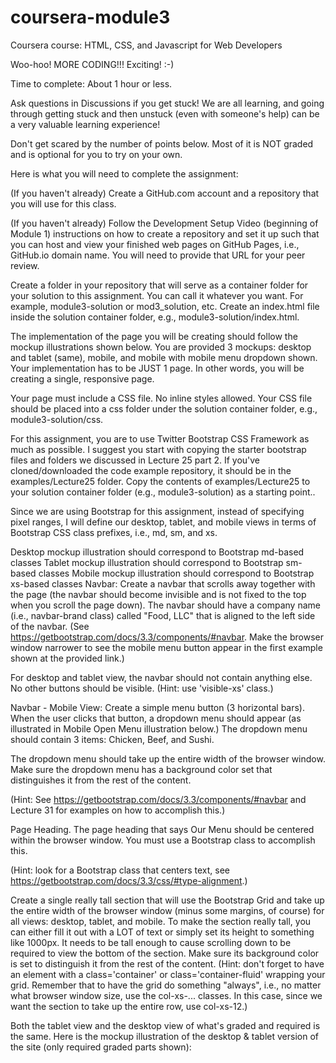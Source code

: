 # coursera-module3
Coursera course: HTML, CSS, and Javascript for Web Developers

Woo-hoo! MORE CODING!!! Exciting! :-)

Time to complete: About 1 hour or less.

Ask questions in Discussions if you get stuck! We are all learning, and going through getting stuck and then unstuck (even with someone's help) can be a very valuable learning experience!

Don't get scared by the number of points below. Most of it is NOT graded and is optional for you to try on your own.

Here is what you will need to complete the assignment:

(If you haven't already) Create a GitHub.com account and a repository that you will use for this class.

(If you haven't already) Follow the Development Setup Video (beginning of Module 1) instructions on how to create a repository and set it up such that you can host and view your finished web pages on GitHub Pages, i.e., GitHub.io domain name. You will need to provide that URL for your peer review.

Create a folder in your repository that will serve as a container folder for your solution to this assignment. You can call it whatever you want. For example, module3-solution or mod3_solution, etc. Create an index.html file inside the solution container folder, e.g., module3-solution/index.html.

The implementation of the page you will be creating should follow the mockup illustrations shown below. You are provided 3 mockups: desktop and tablet (same), mobile, and mobile with mobile menu dropdown shown. Your implementation has to be JUST 1 page. In other words, you will be creating a single, responsive page.

Your page must include a CSS file. No inline styles allowed. Your CSS file should be placed into a css folder under the solution container folder, e.g., module3-solution/css.

For this assignment, you are to use Twitter Bootstrap CSS Framework as much as possible. I suggest you start with copying the starter bootstrap files and folders we discussed in Lecture 25 part 2. If you've cloned/downloaded the code example repository, it should be in the examples/Lecture25 folder. Copy the contents of examples/Lecture25 to your solution container folder (e.g., module3-solution) as a starting point..

Since we are using Bootstrap for this assignment, instead of specifying pixel ranges, I will define our desktop, tablet, and mobile views in terms of Bootstrap CSS class prefixes, i.e., md, sm, and xs.

Desktop mockup illustration should correspond to Bootstrap md-based classes
Tablet mockup illustration should correspond to Bootstrap sm-based classes
Mobile mockup illustration should correspond to Bootstrap xs-based classes
Navbar: Create a navbar that scrolls away together with the page (the navbar should become invisible and is not fixed to the top when you scroll the page down). The navbar should have a company name (i.e., navbar-brand class) called "Food, LLC" that is aligned to the left side of the navbar. (See https://getbootstrap.com/docs/3.3/components/#navbar. Make the browser window narrower to see the mobile menu button appear in the first example shown at the provided link.)

For desktop and tablet view, the navbar should not contain anything else. No other buttons should be visible. (Hint: use 'visible-xs' class.)

Navbar - Mobile View: Create a simple menu button (3 horizontal bars). When the user clicks that button, a dropdown menu should appear (as illustrated in Mobile Open Menu illustration below.) The dropdown menu should contain 3 items: Chicken, Beef, and Sushi.

The dropdown menu should take up the entire width of the browser window. Make sure the dropdown menu has a background color set that distinguishes it from the rest of the content.

(Hint: See https://getbootstrap.com/docs/3.3/components/#navbar and Lecture 31 for examples on how to accomplish this.)

Page Heading. The page heading that says Our Menu should be centered within the browser window. You must use a Bootstrap class to accomplish this.

(Hint: look for a Bootstrap class that centers text, see https://getbootstrap.com/docs/3.3/css/#type-alignment.)

Create a single really tall section that will use the Bootstrap Grid and take up the entire width of the browser window (minus some margins, of course) for all views: desktop, tablet, and mobile. To make the section really tall, you can either fill it out with a LOT of text or simply set its height to something like 1000px. It needs to be tall enough to cause scrolling down to be required to view the bottom of the section. Make sure its background color is set to distinguish it from the rest of the content. (Hint: don't forget to have an element with a class='container' or class='container-fluid' wrapping your grid. Remember that to have the grid do something "always", i.e., no matter what browser window size, use the col-xs-... classes. In this case, since we want the section to take up the entire row, use col-xs-12.)

Both the tablet view and the desktop view of what's graded and required is the same. Here is the mockup illustration of the desktop & tablet version of the site (only required graded parts shown):
